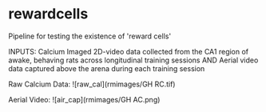 # rewardcells
Pipeline for testing the existence of 'reward cells' 

INPUTS: Calcium Imaged 2D-video data collected from the CA1 region of awake, behaving rats across longitudinal training sessions 
                                                                AND 
                             Aerial video data captured above the arena during each training session 
                            
  Raw Calcium Data: 
       ![raw_cal](rmimages/GH RC.tif)
       
  Aerial Video:
       ![air_cap](rmimages/GH AC.png)
                             

